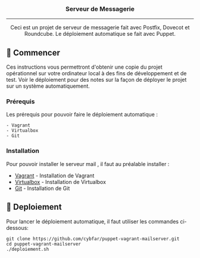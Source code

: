 <h3 align="center">Serveur de Messagerie</h3>

---

<p align="center"> Ceci est un projet de serveur de messagerie fait avec Postfix, Dovecot et Roundcube. Le déploiement automatique se fait avec Puppet.
    <br> 
</p>

## 🏁 Commencer <a name = "getting_started"></a>

Ces instructions vous permettront d'obtenir une copie du projet opérationnel sur votre ordinateur local à des fins de développement et de test. Voir le déploiement pour des notes sur la façon de déployer le projet sur un système automatiquement.

### Prérequis

Les prérequis pour pouvoir faire le déploiement automatique :

```
- Vagrant
- Virtualbox
- Git
```

### Installation

Pour pouvoir installer le serveur mail , il faut au préalable installer :

- [Vagrant](https://www.vagrantup.com/) - Installation de Vagrant
- [Virtualbox](https://www.virtualbox.org/) - Installation de Virtualbox
- [Git](https://git-scm.com/downloads) - Installation de Git


## 🚀 Deploiement <a name = "deployment"></a>

Pour lancer le déploiement automatique, il faut utiliser les commandes ci-dessous:

```
git clone https://github.com/cybfar/puppet-vagrant-mailserver.git
cd puppet-vagrant-mailserver
./deploiement.sh
```
